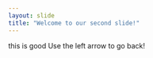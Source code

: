 ```yaml
---
layout: slide
title: "Welcome to our second slide!"
---
```

this is good
Use the left arrow to go back!
